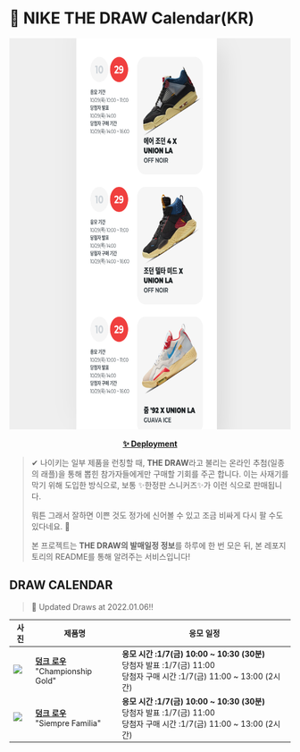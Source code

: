 # 👟 NIKE THE DRAW Calendar(KR)

<div align="center">
  <a href="https://junhoyeo.github.io/NIKE-THE-DRAW-Calendar/">
    <img src="./docs/images/preview.png" alt="Preview image of deployed application" height="700px" width="700px" />
  </a>
</div>

<p align="center">
  <a href="https://junhoyeo.github.io/NIKE-THE-DRAW-Calendar/">
    <strong>✨ Deployment</strong>
  </a>
</p>

> ✔ 나이키는 일부 제품을 런칭할 때, **THE DRAW**라고 불리는 온라인 추첨(일종의 래플)을 통해 뽑힌 참가자들에게만 구매할 기회를 주곤 합니다. 이는 사재기를 막기 위해 도입한 방식으로, 보통 ✨한정판 스니커즈✨가 이런 식으로 판매됩니다.
>
> 뭐튼 그래서 잘하면 이쁜 것도 정가에 신어볼 수 있고 조금 비싸게 다시 팔 수도 있다네요. 🤭
>
> 본 프로젝트는 **THE DRAW의 발매일정 정보**를 하루에 한 번 모은 뒤, 본 레포지토리의 README를 통해 알려주는 서비스입니다!

## DRAW CALENDAR

<!-- DRAW CALENDAR: START -->

> 👟 Updated Draws at 2022.01.06‼️

| 사진 | 제품명 | 응모 일정 |
| --- | ---- | ------- |
| <img src="https://static-breeze.nike.co.kr/kr/ko_kr/cmsstatic/product/DD1391-701/842626f0-eaa1-4097-834f-b638a66248b2_primary.jpg?snkrBrowse" width="256" /> | <a href="https://www.nike.com/kr/launch/t/men/fw/nike-sportswear/DD1391-701/hcye35/nike-dunk-low-retro"><strong>덩크 로우</strong><br /></a> "Championship Gold" | <strong>응모 시간 :1/7(금) 10:00 ~ 10:30 (30분)</strong><br />당첨자 발표 :1/7(금) 11:00<br />당첨자 구매 시간 :1/7(금) 11:00 ~ 13:00 (2시간) |
| <img src="https://static-breeze.nike.co.kr/kr/ko_kr/cmsstatic/product/DO2160-335/bed41d92-e09b-42c2-b739-3c537a53f3b1_primary.jpg?snkrBrowse" width="256" /> | <a href="https://www.nike.com/kr/launch/t/men/fw/nike-sportswear/DO2160-335/qnyc31/nike-dunk-low-prm"><strong>덩크 로우</strong><br /></a> "Siempre Familia" | <strong>응모 시간 :1/7(금) 10:00 ~ 10:30 (30분)</strong><br />당첨자 발표 :1/7(금) 11:00<br />당첨자 구매 시간 :1/7(금) 11:00 ~ 13:00 (2시간) |

<!-- DRAW CALENDAR: END -->
